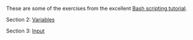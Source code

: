 These are some of the exercises from the excellent [Bash scripting tutorial](https://ryanstutorials.net/bash-scripting-tutorial).

Section 2: [Variables](https://ryanstutorials.net/bash-scripting-tutorial/bash-variables.php)

Section 3: [Input](https://ryanstutorials.net/bash-scripting-tutorial/bash-input.php)

